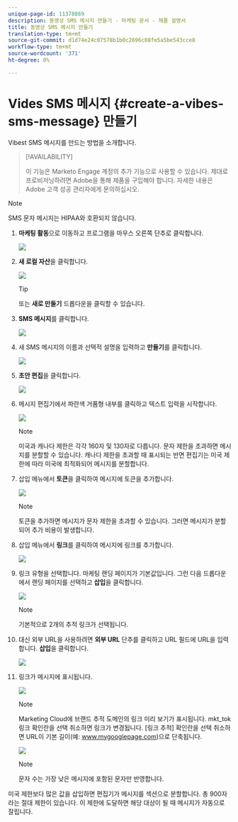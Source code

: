 ```yaml
---
unique-page-id: 11378869
description: 동영상 SMS 메시지 만들기 - 마케팅 문서 - 제품 설명서
title: 동영상 SMS 메시지 만들기
translation-type: tm+mt
source-git-commit: d1d74e24c07578b1b0c2696c08fe5a5be543cce8
workflow-type: tm+mt
source-wordcount: '371'
ht-degree: 0%

---
```



# Vides SMS 메시지 {#create-a-vibes-sms-message} 만들기

Vibest SMS 메시지를 만드는 방법을 소개합니다.

>[!AVAILABILITY]
>
>이 기능은 Marketo Engage 계정의 추가 기능으로 사용할 수 있습니다. 제대로 프로비저닝하려면 Adobe을 통해 제품을 구입해야 합니다. 자세한 내용은 Adobe 고객 성공 관리자에게 문의하십시오.

>[!NOTE]
>
>SMS 문자 메시지는 HIPAA와 호환되지 않습니다.

1. **마케팅 활동**&#x200B;으로 이동하고 프로그램을 마우스 오른쪽 단추로 클릭합니다.

   ![](assets/mobile-right-click-hand.jpg)

1. **새 로컬 자산**&#x200B;을 클릭합니다.

   ![](assets/new-local-asset-hand.jpg)

   >[!TIP]
   >
   >또는 **새로 만들기** 드롭다운을 클릭할 수 있습니다.

1. **SMS 메시지**&#x200B;를 클릭합니다.

   ![](assets/new-local-asset-selection-hand.jpg)

1. 새 SMS 메시지의 이름과 선택적 설명을 입력하고 **만들기**&#x200B;를 클릭합니다.

   ![](assets/new-sms-message-offer-ends-soon-hands.jpg)

1. **초안 편집**&#x200B;을 클릭합니다.

   ![](assets/edit-draft-hand.jpg)

1. 메시지 편집기에서 파란색 거품형 내부를 클릭하고 텍스트 입력을 시작합니다.

   ![](assets/message-text-pencil.jpg)

   >[!NOTE]
   >
   >미국과 캐나다 제한은 각각 160자 및 130자로 다릅니다. 문자 제한을 초과하면 메시지를 분할할 수 있습니다. 캐나다 제한을 초과할 때 표시되는 반면 편집기는 미국 제한에 따라 미국에 최적화되어 메시지를 분할합니다.

1. 삽입 메뉴에서 **토큰**&#x200B;을 클릭하여 메시지에 토큰을 추가합니다.

   ![](assets/add-token-real-hand.jpg)

   >[!NOTE]
   >
   >토큰을 추가하면 메시지가 문자 제한을 초과할 수 있습니다. 그러면 메시지가 분할되어 추가 비용이 발생합니다.

1. 삽입 메뉴에서 **링크**&#x200B;를 클릭하여 메시지에 링크를 추가합니다.

   ![](assets/full-message-link-hand.jpg)

1. 링크 유형을 선택합니다. 마케팅 랜딩 페이지가 기본값입니다. 그런 다음 드롭다운에서 랜딩 페이지를 선택하고 **삽입**&#x200B;을 클릭합니다.

   ![](assets/insert-link-real-hands.jpg)

   >[!NOTE]
   >
   >기본적으로 2개의 추적 링크가 선택됩니다.

1. 대신 외부 URL을 사용하려면 **외부 URL** 단추를 클릭하고 URL 필드에 URL을 입력합니다. **삽입**&#x200B;을 클릭합니다.

   ![](assets/insert-link-url-hands.jpg)

1. 링크가 메시지에 표시됩니다.

   ![](assets/link-added.jpg)

   >[!NOTE]
   >
   >Marketing Cloud에 브랜드 추적 도메인의 링크 미리 보기가 표시됩니다. mkt_tok 링크 확인란을 선택 취소하면 링크가 변경됩니다. [링크 추적] 확인란을 선택 취소하면 URL이 기본 길이(예: www.mygooglepage.com)으로 단축됩니다.

   ![](assets/image2016-7-27-16-3a20-3a16.png)

   >[!NOTE]
   >
   >문자 수는 가장 낮은 메시지에 포함된 문자만 반영합니다.

미국 제한보다 많은 값을 삽입하면 편집기가 메시지를 섹션으로 분할합니다. 총 900자라는 절대 제한이 있습니다. 이 제한에 도달하면 해당 대상이 될 때 메시지가 자동으로 잘립니다.
